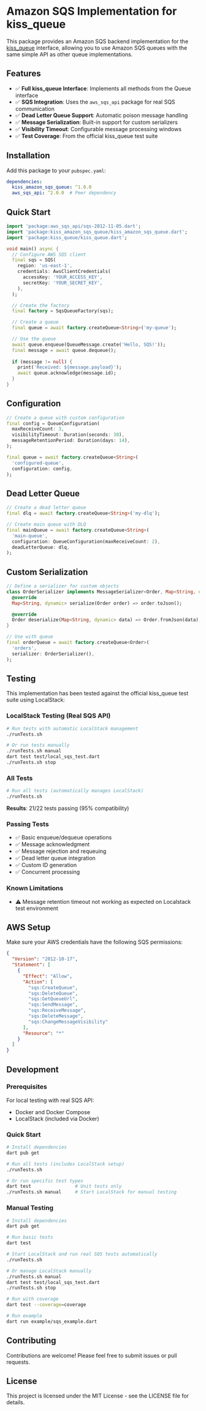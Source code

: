<!-- 
This README describes the package. If you publish this package to pub.dev,
this README's contents appear on the landing page for your package.

For information about how to write a good package README, see the guide for
[writing package pages](https://dart.dev/tools/pub/writing-package-pages). 

For general information about developing packages, see the Dart guide for
[creating packages](https://dart.dev/guides/libraries/create-packages)
and the Flutter guide for
[developing packages and plugins](https://flutter.dev/to/develop-packages). 
-->

# Amazon SQS Implementation for kiss_queue

This package provides an Amazon SQS backend implementation for the [kiss_queue](https://pub.dev/packages/kiss_queue) interface, allowing you to use Amazon SQS queues with the same simple API as other queue implementations.

## Features

- ✅ **Full kiss_queue Interface**: Implements all methods from the Queue interface
- ✅ **SQS Integration**: Uses the `aws_sqs_api` package for real SQS communication
- ✅ **Dead Letter Queue Support**: Automatic poison message handling
- ✅ **Message Serialization**: Built-in support for custom serializers
- ✅ **Visibility Timeout**: Configurable message processing windows
- ✅ **Test Coverage**: From the official kiss_queue test suite

## Installation

Add this package to your `pubspec.yaml`:

```yaml
dependencies:
  kiss_amazon_sqs_queue: ^1.0.0
  aws_sqs_api: ^2.0.0  # Peer dependency
```

## Quick Start

```dart
import 'package:aws_sqs_api/sqs-2012-11-05.dart';
import 'package:kiss_amazon_sqs_queue/kiss_amazon_sqs_queue.dart';
import 'package:kiss_queue/kiss_queue.dart';

void main() async {
  // Configure AWS SQS client
  final sqs = SQS(
    region: 'us-east-1',
    credentials: AwsClientCredentials(
      accessKey: 'YOUR_ACCESS_KEY',
      secretKey: 'YOUR_SECRET_KEY',
    ),
  );

  // Create the factory
  final factory = SqsQueueFactory(sqs);

  // Create a queue
  final queue = await factory.createQueue<String>('my-queue');

  // Use the queue
  await queue.enqueue(QueueMessage.create('Hello, SQS!'));
  final message = await queue.dequeue();
  
  if (message != null) {
    print('Received: ${message.payload}');
    await queue.acknowledge(message.id);
  }
}
```

## Configuration

```dart
// Create a queue with custom configuration
final config = QueueConfiguration(
  maxReceiveCount: 3,
  visibilityTimeout: Duration(seconds: 30),
  messageRetentionPeriod: Duration(days: 14),
);

final queue = await factory.createQueue<String>(
  'configured-queue',
  configuration: config,
);
```

## Dead Letter Queue

```dart
// Create a dead letter queue
final dlq = await factory.createQueue<String>('my-dlq');

// Create main queue with DLQ
final mainQueue = await factory.createQueue<String>(
  'main-queue',
  configuration: QueueConfiguration(maxReceiveCount: 2),
  deadLetterQueue: dlq,
);
```

## Custom Serialization

```dart
// Define a serializer for custom objects
class OrderSerializer implements MessageSerializer<Order, Map<String, dynamic>> {
  @override
  Map<String, dynamic> serialize(Order order) => order.toJson();

  @override
  Order deserialize(Map<String, dynamic> data) => Order.fromJson(data);
}

// Use with queue
final orderQueue = await factory.createQueue<Order>(
  'orders',
  serializer: OrderSerializer(),
);
```

## Testing

This implementation has been tested against the official kiss_queue test suite using LocalStack:

### LocalStack Testing (Real SQS API)
```bash
# Run tests with automatic LocalStack management
./runTests.sh

# Or run tests manually
./runTests.sh manual
dart test test/local_sqs_test.dart
./runTests.sh stop
```

### All Tests
```bash
# Run all tests (automatically manages LocalStack)
./runTests.sh
```

**Results**: 21/22 tests passing (95% compatibility)

### Passing Tests
- ✅ Basic enqueue/dequeue operations
- ✅ Message acknowledgment 
- ✅ Message rejection and requeuing
- ✅ Dead letter queue integration
- ✅ Custom ID generation
- ✅ Concurrent processing

### Known Limitations
- ⚠️ Message retention timeout not working as expected on Localstack test environment 

## AWS Setup

Make sure your AWS credentials have the following SQS permissions:

```json
{
  "Version": "2012-10-17",
  "Statement": [
    {
      "Effect": "Allow",
      "Action": [
        "sqs:CreateQueue",
        "sqs:DeleteQueue", 
        "sqs:GetQueueUrl",
        "sqs:SendMessage",
        "sqs:ReceiveMessage",
        "sqs:DeleteMessage",
        "sqs:ChangeMessageVisibility"
      ],
      "Resource": "*"
    }
  ]
}
```

## Development

### Prerequisites

For local testing with real SQS API:
- Docker and Docker Compose
- LocalStack (included via Docker)

### Quick Start

```bash
# Install dependencies
dart pub get

# Run all tests (includes LocalStack setup)
./runTests.sh

# Or run specific test types
dart test                # Unit tests only
./runTests.sh manual     # Start LocalStack for manual testing
```

### Manual Testing

```bash
# Install dependencies
dart pub get

# Run basic tests
dart test

# Start LocalStack and run real SQS tests automatically
./runTests.sh

# Or manage LocalStack manually
./runTests.sh manual
dart test test/local_sqs_test.dart
./runTests.sh stop

# Run with coverage
dart test --coverage=coverage

# Run example
dart run example/sqs_example.dart
```

## Contributing

Contributions are welcome! Please feel free to submit issues or pull requests.

## License

This project is licensed under the MIT License - see the LICENSE file for details.
